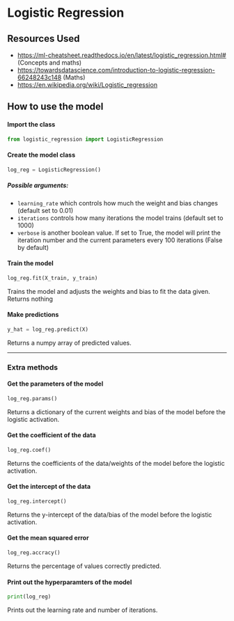 # Logistic Regression

## Resources Used
- https://ml-cheatsheet.readthedocs.io/en/latest/logistic_regression.html# (Concepts and maths)
- https://towardsdatascience.com/introduction-to-logistic-regression-66248243c148 (Maths)
- https://en.wikipedia.org/wiki/Logistic_regression

## How to use the model
#### Import the class
```py
from logistic_regression import LogisticRegression
```
#### Create the model class
```py
log_reg = LogisticRegression()
```
##### Possible arguments:
- `learning_rate` which controls how much the weight and bias changes (default set to 0.01)
- `iterations` controls how many iterations the model trains (default set to 1000)
- `verbose` is another boolean value. If set to True, the model will print the iteration number and the current parameters every 100 iterations (False by default)

#### Train the model
```py
log_reg.fit(X_train, y_train)
```
Trains the model and adjusts the weights and bias to fit the data given. Returns nothing

#### Make predictions
```py
y_hat = log_reg.predict(X)
```
Returns a numpy array of predicted values.

---
### Extra methods

#### Get the parameters of the model
```py
log_reg.params()
```
Returns a dictionary of the current weights and bias of the model before the logistic activation.

#### Get the coefficient of the data
```py
log_reg.coef()
```
Returns the coefficients of the data/weights of the model before the logistic activation.

#### Get the intercept of the data
```py
log_reg.intercept()
```
Returns the y-intercept of the data/bias of the model before the logistic activation.

#### Get the mean squared error
```py
log_reg.accracy()
```
Returns the percentage of values correctly predicted.

#### Print out the hyperparamters of the model
```py
print(log_reg)
```
Prints out the learning rate and number of iterations.